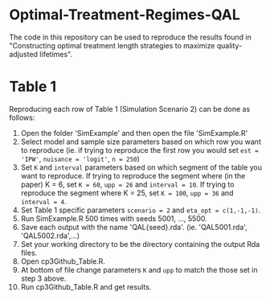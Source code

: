 # Optimal-Treatment-Regimes-QAL
The code in this repository can be used to reproduce the results found in "Constructing optimal treatment length strategies to maximize quality-adjusted lifetimes".

# Table 1

Reproducing each row of Table 1 (Simulation Scenario 2) can be done as follows:

1. Open the folder 'SimExample' and then open the file 'SimExample.R'
2. Select model and sample size parameters based on which row you want to reproduce (ie. if trying to reproduce the first row you would set `est = 'IPW'`, `nuisance = 'logit'`, `n = 250`)
3. Set `K` and `interval` parameters based on which segment of the table you want to reproduce. If trying to reproduce the segment where (in the paper) K = 6, set `K = 60`, `upp = 26` and `interval = 10`. If trying to reproduce the segment where K = 25, set `K = 100`, `upp = 36` and `interval = 4`.
4. Set Table 1 specific parameters `scenario = 2` and `eta_opt = c(1,-1,-1)`.
5. Run SimExample.R 500 times with seeds 5001, ..., 5500.
6. Save each output with the name 'QAL{seed}.rda'. (ie. 'QAL5001.rda', 'QAL5002.rda',...)
7. Set your working directory to be the directory containing the output Rda files.
8. Open cp3Github_Table.R.
9. At bottom of file change parameters `K` and `upp` to match the those set in step 3 above.
10. Run cp3Github_Table.R and get results.
